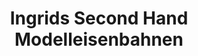 ---
title: "Ingrids Second Hand Modelleisenbahnen"
url: /wien/ingrids-second-hand-modelleisenbahnen/
shop: Modellbau
---